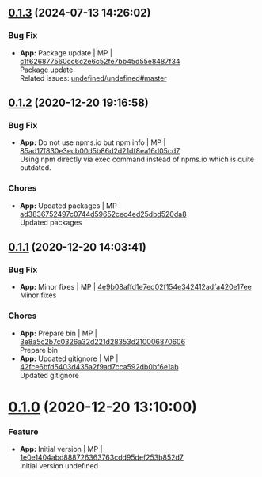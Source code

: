 <a name="0.1.3"></a>

## [0.1.3](https://github.com/admiralcloud/ac-licensecheck/compare/v0.1.2..v0.1.3) (2024-07-13 14:26:02)


### Bug Fix

* **App:** Package update | MP | [c1f626877560cc6c2e6c52fe7bb45d55e8487f34](https://github.com/admiralcloud/ac-licensecheck/commit/c1f626877560cc6c2e6c52fe7bb45d55e8487f34)    
Package update  
Related issues: [undefined/undefined#master](undefined/browse/master)
<a name="0.1.2"></a>

## [0.1.2](https://github.com/admiralcloud/ac-licensecheck/compare/v0.1.1..v0.1.2) (2020-12-20 19:16:58)


### Bug Fix

* **App:** Do not use npms.io but npm info | MP | [85ad17f830e3ecb00d5b86d2d21df8ea16d05cd7](https://github.com/admiralcloud/ac-licensecheck/commit/85ad17f830e3ecb00d5b86d2d21df8ea16d05cd7)    
Using npm directly via exec command instead of npms.io which is quite outdated.
### Chores

* **App:** Updated packages | MP | [ad3836752497c0744d59652cec4ed25dbd520da8](https://github.com/admiralcloud/ac-licensecheck/commit/ad3836752497c0744d59652cec4ed25dbd520da8)    
Updated packages
<a name="0.1.1"></a>

## [0.1.1](https://github.com/admiralcloud/ac-licensecheck/compare/v0.1.0..v0.1.1) (2020-12-20 14:03:41)


### Bug Fix

* **App:** Minor fixes | MP | [4e9b08affd1e7ed02f154e342412adfa420e17ee](https://github.com/admiralcloud/ac-licensecheck/commit/4e9b08affd1e7ed02f154e342412adfa420e17ee)    
Minor fixes
### Chores

* **App:** Prepare bin | MP | [3e8a5c2b7c0326a32d221d28353d210006870606](https://github.com/admiralcloud/ac-licensecheck/commit/3e8a5c2b7c0326a32d221d28353d210006870606)    
Prepare bin
* **App:** Updated gitignore | MP | [42fce6bfd5403d435a2f9ad7cca592db0bf6e1ab](https://github.com/admiralcloud/ac-licensecheck/commit/42fce6bfd5403d435a2f9ad7cca592db0bf6e1ab)    
Updated gitignore
<a name="0.1.0"></a>
 
# [0.1.0](https://github.com/admiralcloud/ac-licensecheck/compare/..v0.1.0) (2020-12-20 13:10:00)


### Feature

* **App:** Initial version | MP | [1e0e1404abd888726363763cdd95def253b852d7](https://github.com/admiralcloud/ac-licensecheck/commit/1e0e1404abd888726363763cdd95def253b852d7)    
Initial version
undefined
